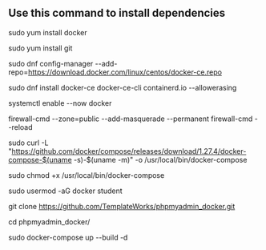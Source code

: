 ## Use this command to install dependencies

sudo yum install docker

sudo yum install git

sudo dnf config-manager --add-repo=https://download.docker.com/linux/centos/docker-ce.repo

sudo dnf install docker-ce docker-ce-cli containerd.io --allowerasing

systemctl enable --now docker

firewall-cmd --zone=public --add-masquerade --permanent
firewall-cmd --reload

sudo curl -L "https://github.com/docker/compose/releases/download/1.27.4/docker-compose-$(uname -s)-$(uname -m)" -o /usr/local/bin/docker-compose

sudo chmod +x /usr/local/bin/docker-compose

sudo usermod -aG docker student

git clone https://github.com/TemplateWorks/phpmyadmin_docker.git

cd phpmyadmin_docker/

sudo docker-compose up --build -d

